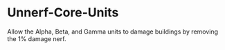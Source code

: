 # Unnerf-Core-Units

Allow the Alpha, Beta, and Gamma units to damage buildings by removing the 1% damage nerf.